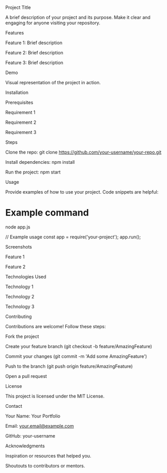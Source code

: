 Project Title

A brief description of your project and its purpose. Make it clear and engaging for anyone visiting your repository.

Features

Feature 1: Brief description

Feature 2: Brief description

Feature 3: Brief description

Demo

Visual representation of the project in action.

Installation

Prerequisites

Requirement 1

Requirement 2

Requirement 3

Steps

Clone the repo: git clone https://github.com/your-username/your-repo.git

Install dependencies: npm install

Run the project: npm start

Usage

Provide examples of how to use your project. Code snippets are helpful:

# Example command

node app.js

// Example usage
const app = require('your-project');
app.run();

Screenshots

Feature 1

Feature 2

Technologies Used

Technology 1

Technology 2

Technology 3

Contributing

Contributions are welcome! Follow these steps:

Fork the project

Create your feature branch (git checkout -b feature/AmazingFeature)

Commit your changes (git commit -m 'Add some AmazingFeature')

Push to the branch (git push origin feature/AmazingFeature)

Open a pull request

License

This project is licensed under the MIT License.

Contact

Your Name: Your Portfolio

Email: your.email@example.com

GitHub: your-username

Acknowledgments

Inspiration or resources that helped you.

Shoutouts to contributors or mentors.
